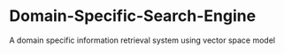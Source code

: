 # Domain-Specific-Search-Engine
A domain specific information retrieval system using vector space model
